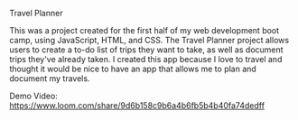 Travel Planner

This was a project created for the first half of my web development boot camp, using JavaScript, HTML, and CSS. The Travel Planner project allows users to create a to-do list of trips they want to take, as well as document trips they've already taken. I created this app because I love to travel and thought it would be nice to have an app that allows me to plan and document my travels. 


Demo Video:
https://www.loom.com/share/9d6b158c9b6a4b6fb5b4b40fa74dedff